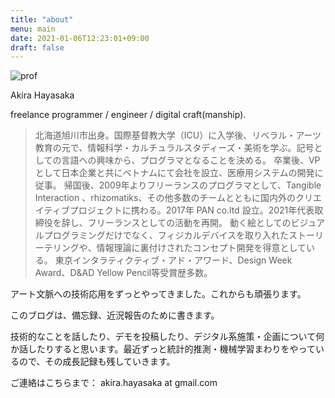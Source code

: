 ```yaml
---
title: "about"
menu: main
date: 2021-01-06T12:23:01+09:00
draft: false
---
```


![prof](/about/prof.jpg)

Akira Hayasaka

freelance programmer / engineer / digital craft(manship).

> 北海道旭川市出身。国際基督教大学（ICU）に入学後、リベラル・アーツ教育の元で、情報科学・カルチュラルスタディーズ・美術を学ぶ。記号としての言語への興味から、プログラマとなることを決める。 
> 卒業後、VPとして日本企業と共にベトナムにて会社を設立、医療用システムの開発に従事。
> 帰国後、2009年よりフリーランスのプログラマとして、Tangible Interaction 、rhizomatiks、その他多数のチームとともに国内外のクリエイティブプロジェクトに携わる。2017年 PAN co.ltd 設立。2021年代表取締役を辞し、フリーランスとしての活動を再開。
> 動く絵としてのビジュアルプログラミングだけでなく、フィジカルデバイスを取り入れたストーリーテリングや、情報理論に裏付けされたコンセプト開発を得意としている。
> 東京インタラティクティブ・アド・アワード、Design Week Award、D&AD Yellow Pencil等受賞歴多数。


アート文脈への技術応用をずっとやってきました。これからも頑張ります。

このブログは、備忘録、近況報告のために書きます。

技術的なことを話したり、デモを投稿したり、デジタル系施策・企画について何か話したりすると思います。最近ずっと統計的推測・機械学習まわりをやっているので、その成長記録も残していきます。

ご連絡はこちらまで：
akira.hayasaka at gmail.com